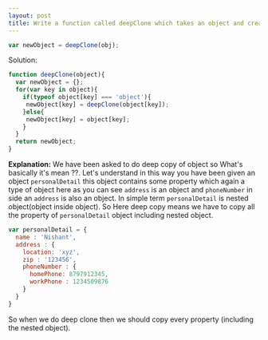 ```yaml
---
layout: post
title: Write a function called deepClone which takes an object and creates a object copy of it.
---
```


``` javascript
var newObject = deepClone(obj);
```
Solution:

```javascript
function deepClone(object){
  var newObject = {};
  for(var key in object){
    if(typeof object[key] === 'object'){
     newObject[key] = deepClone(object[key]);
    }else{
     newObject[key] = object[key];
    }
  }
  return newObject;
}
```

**Explanation:** We have been asked to do deep copy of object so What's basically it's mean ??. Let's understand in this way you have been given an object `personalDetail` this object contains some property which again a type of object here as you can see `address` is an object and `phoneNumber` in side an `address` is also an object. In simple term `personalDetail` is nested object(object inside object). So Here deep copy means we have to copy all the property of `personalDetail` object including nested object.

```javascript
var personalDetail = {
  name : 'Nishant',
  address : {
    location: 'xyz',
    zip : '123456',
    phoneNumber : {
      homePhone: 8797912345,
      workPhone : 1234509876
    }
  }
}
```
So when we do deep clone then we should copy every property (including the nested object).